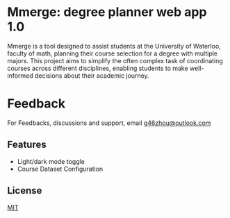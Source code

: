 
# Mmerge: degree planner web app 1.0

Mmerge is a tool designed to assist students at the University of Waterloo, faculty of math, planning their course selection for a degree with multiple majors. This project aims to simplify the often complex task of coordinating courses across different disciplines, enabling students to make well-informed decisions about their academic journey.





# Feedback

For Feedbacks, discussions and support, email g46zhou@outlook.com





## Features

- Light/dark mode toggle
- Course Dataset Configuration


## License

[MIT](https://choosealicense.com/licenses/mit/)

